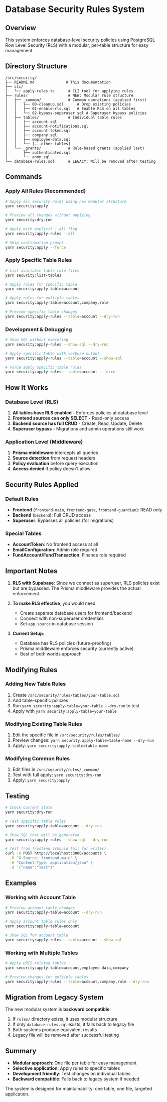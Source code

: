 # Database Security Rules System

## Overview
This system enforces database-level security policies using PostgreSQL Row Level Security (RLS) with a modular, per-table structure for easy management.

## Directory Structure

```
/src/security/
├── README.md              # This documentation
├── cli/
│   └── apply-rules.ts      # CLI tool for applying rules
├── rules/                  # NEW: Modular rule structure
│   ├── _common/            # Common operations (applied first)
│   │   ├── 00-cleanup.sql      # Drop existing policies
│   │   ├── 01-enable-rls.sql   # Enable RLS on all tables
│   │   └── 02-bypass-superuser.sql # Superuser bypass policies
│   ├── tables/             # Individual table rules
│   │   ├── account.sql
│   │   ├── account-notifications.sql
│   │   ├── account-token.sql
│   │   ├── company.sql
│   │   ├── employee-data.sql
│   │   └── [...other tables]
│   └── _grants/            # Role-based grants (applied last)
│       ├── authenticated.sql
│       └── anon.sql
└── database-rules.sql      # LEGACY: Will be removed after testing
```

## Commands

### Apply All Rules (Recommended)
```bash
# Apply all security rules using new modular structure
yarn security:apply

# Preview all changes without applying
yarn security:dry-run

# Apply with explicit --all flag
yarn security:apply-rules --all

# Skip confirmation prompt
yarn security:apply --force
```

### Apply Specific Table Rules
```bash
# List available table rule files
yarn security:list-tables

# Apply rules for specific table
yarn security:apply-table=account

# Apply rules for multiple tables
yarn security:apply-table=account,company,role

# Preview specific table changes
yarn security:apply-rules --table=account --dry-run
```

### Development & Debugging
```bash
# Show SQL without executing
yarn security:apply-rules --show-sql --dry-run

# Apply specific table with verbose output
yarn security:apply-rules --table=account --show-sql

# Force apply specific table rules
yarn security:apply-rules --table=account --force
```

## How It Works

### Database Level (RLS)
1. **All tables have RLS enabled** - Enforces policies at database level
2. **Frontend sources can only SELECT** - Read-only access
3. **Backend source has full CRUD** - Create, Read, Update, Delete
4. **Superuser bypass** - Migrations and admin operations still work

### Application Level (Middleware)
1. **Prisma middleware** intercepts all queries
2. **Source detection** from request headers
3. **Policy evaluation** before query execution
4. **Access denied** if policy doesn't allow

## Security Rules Applied

### Default Rules
- **Frontend** (`frontend-main`, `frontend-gate`, `frontend-guardian`): READ only
- **Backend** (`backend`): Full CRUD access
- **Superuser**: Bypasses all policies (for migrations)

### Special Tables
- **AccountToken**: No frontend access at all
- **EmailConfiguration**: Admin role required
- **FundAccount/FundTransaction**: Finance role required

## Important Notes

1. **RLS with Supabase**: Since we connect as superuser, RLS policies exist but are bypassed. The Prisma middleware provides the actual enforcement.

2. **To make RLS effective**, you would need:
   - Create separate database users for frontend/backend
   - Connect with non-superuser credentials
   - Set `app.source` in database session

3. **Current Setup**: 
   - Database has RLS policies (future-proofing)
   - Prisma middleware enforces security (currently active)
   - Best of both worlds approach

## Modifying Rules

### Adding New Table Rules
1. Create `/src/security/rules/tables/your-table.sql`
2. Add table-specific policies
3. Run `yarn security:apply-table=your-table --dry-run` to test
4. Apply with `yarn security:apply-table=your-table`

### Modifying Existing Table Rules
1. Edit the specific file in `/src/security/rules/tables/`
2. Preview changes: `yarn security:apply-table=table-name --dry-run`
3. Apply: `yarn security:apply-table=table-name`

### Modifying Common Rules
1. Edit files in `/src/security/rules/_common/`
2. Test with full apply: `yarn security:dry-run`
3. Apply: `yarn security:apply`

## Testing

```bash
# Check current state
yarn security:dry-run

# Test specific table rules
yarn security:apply-table=account --dry-run

# Show SQL that will be generated
yarn security:apply-rules --show-sql --dry-run

# Test from frontend (should fail for writes)
curl -X POST http://localhost:3000/accounts \
  -H "X-Source: frontend-main" \
  -H "Content-Type: application/json" \
  -d '{"name":"Test"}'
```

## Examples

### Working with Account Table
```bash
# Preview account table changes
yarn security:apply-table=account --dry-run

# Apply account table rules only
yarn security:apply-table=account

# Show SQL for account table
yarn security:apply-rules --table=account --show-sql
```

### Working with Multiple Tables
```bash
# Apply HRIS-related tables
yarn security:apply-table=account,employee-data,company

# Preview changes for multiple tables
yarn security:apply-rules --table=account,company,role --dry-run
```

## Migration from Legacy System

The new modular system is **backward compatible**:
1. If `rules/` directory exists, it uses modular structure
2. If only `database-rules.sql` exists, it falls back to legacy file
3. Both systems produce equivalent results
4. Legacy file will be removed after successful testing

## Summary

- **Modular approach**: One file per table for easy management
- **Selective application**: Apply rules to specific tables
- **Development friendly**: Test changes on individual tables
- **Backward compatible**: Falls back to legacy system if needed

The system is designed for maintainability: one table, one file, targeted application.